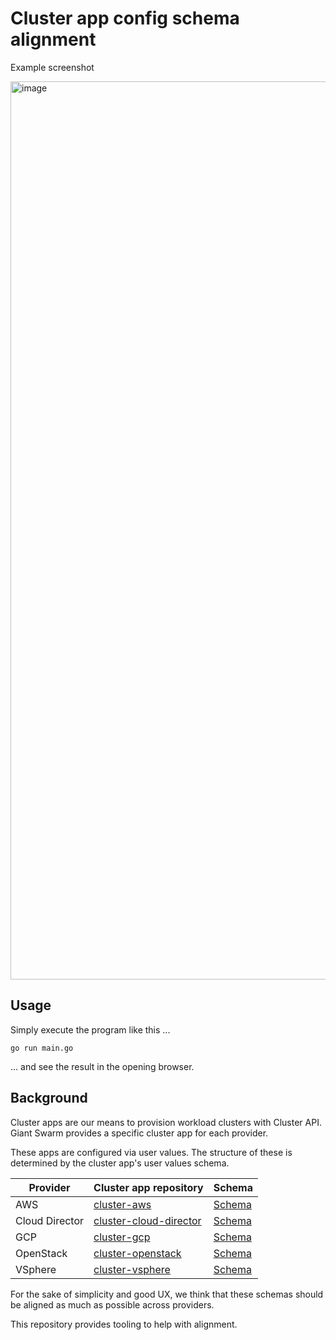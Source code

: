 # Cluster app config schema alignment

Example screenshot

<img width="1437" alt="image" src="https://user-images.githubusercontent.com/273727/228469886-1572abdf-0871-4304-929d-1fa6de62745e.png">

## Usage

Simply execute the program like this ...

```nohighlight
go run main.go
```

... and see the result in the opening browser.

## Background

Cluster apps are our means to provision workload clusters with Cluster API. Giant Swarm provides a specific cluster app for each provider.

These apps are configured via user values. The structure of these is determined by the cluster app's user values schema.

| Provider | Cluster app repository | Schema |
|-|-|-|
| AWS | [cluster-aws](https://github.com/giantswarm/cluster-aws) | [Schema](https://raw.githubusercontent.com/giantswarm/cluster-aws/master/helm/cluster-aws/values.schema.json) |
| Cloud Director | [cluster-cloud-director](https://github.com/giantswarm/cluster-cloud-director) | [Schema](https://raw.githubusercontent.com/giantswarm/cluster-cloud-director/main/helm/cluster-cloud-director/values.schema.json) |
| GCP | [cluster-gcp](https://github.com/giantswarm/cluster-gcp) | [Schema](https://raw.githubusercontent.com/giantswarm/cluster-gcp/main/helm/cluster-gcp/values.schema.json) |
| OpenStack | [cluster-openstack](https://github.com/giantswarm/cluster-openstack) | [Schema](https://raw.githubusercontent.com/giantswarm/cluster-openstack/main/helm/cluster-openstack/values.schema.json) |
| VSphere | [cluster-vsphere](https://github.com/giantswarm/cluster-vsphere) | [Schema](https://raw.githubusercontent.com/giantswarm/cluster-vsphere/main/helm/cluster-vsphere/values.schema.json) |

For the sake of simplicity and good UX, we think that these schemas should be aligned as much as possible across providers.

This repository provides tooling to help with alignment.
